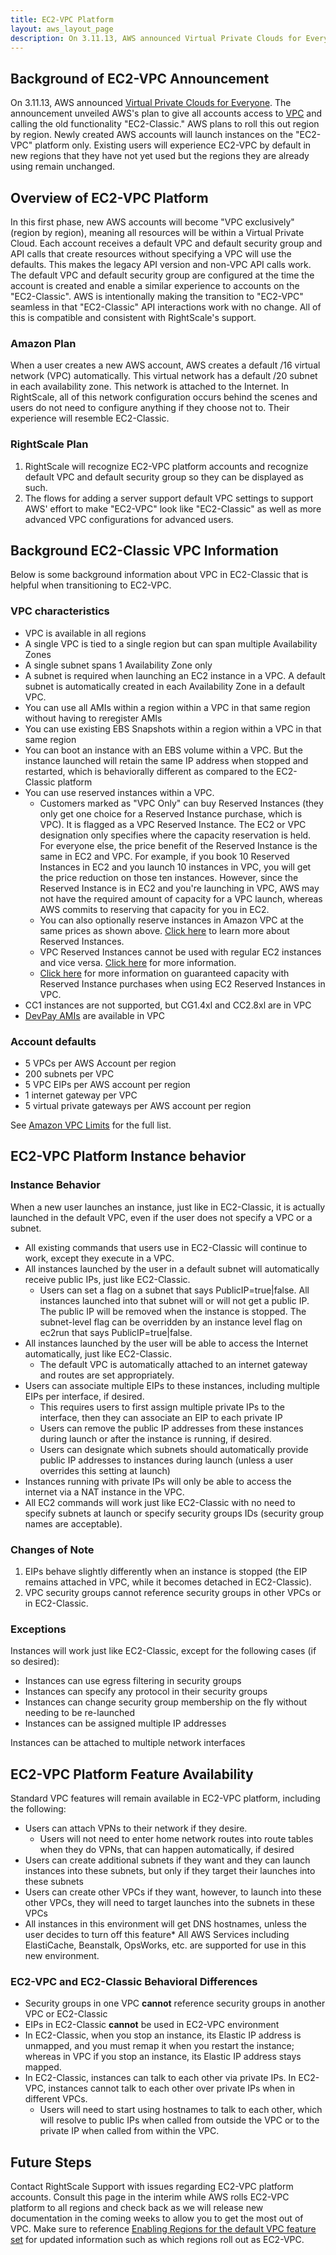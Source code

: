 ```yaml
---
title: EC2-VPC Platform
layout: aws_layout_page
description: On 3.11.13, AWS announced Virtual Private Clouds for Everyone. The announcement unveiled AWS's plan to give all accounts access to VPC and calling the old functionality "EC2-Classic."
---
```


## Background of EC2-VPC Announcement

On 3.11.13, AWS announced [Virtual Private Clouds for Everyone](http://aws.typepad.com/aws/2013/03/amazon-ec2-update-virtual-private-clouds-for-everyone.html). The announcement unveiled AWS's plan to give all accounts access to [VPC](/clouds/aws/amazon-ec2/aws_ec2_vpc_platform.html) and calling the old functionality "EC2-Classic." AWS plans to roll this out region by region. Newly created AWS accounts will launch instances on the "EC2-VPC" platform only. Existing users will experience EC2-VPC by default in new regions that they have not yet used but the regions they are already using remain unchanged.

## Overview of EC2-VPC Platform

In this first phase, new AWS accounts will become "VPC exclusively" (region by region), meaning all resources will be within a Virtual Private Cloud. Each account receives a default VPC and default security group and API calls that create resources without specifying a VPC will use the defaults. This makes the legacy API version and non-VPC API calls work. The default VPC and default security group are configured at the time the account is created and enable a similar experience to accounts on the "EC2-Classic". AWS is intentionally making the transition to "EC2-VPC" seamless in that "EC2-Classic" API interactions work with no change. All of this is compatible and consistent with RightScale's support.

### Amazon Plan

When a user creates a new AWS account, AWS creates a default /16 virtual network (VPC) automatically. This virtual network has a default /20 subnet in each availability zone. This network is attached to the Internet. In RightScale, all of this network configuration occurs behind the scenes and users do not need to configure anything if they choose not to. Their experience will resemble EC2-Classic.

### RightScale Plan

1. RightScale will recognize EC2-VPC platform accounts and recognize default VPC and default security group so they can be displayed as such.
2. The flows for adding a server support default VPC settings to support AWS' effort to make "EC2-VPC" look like "EC2-Classic" as well as more advanced VPC configurations for advanced users.

## Background EC2-Classic VPC Information

Below is some background information about VPC in EC2-Classic that is helpful when transitioning to EC2-VPC.

### VPC characteristics

* VPC is available in all regions
* A single VPC is tied to a single region but can span multiple Availability Zones
* A single subnet spans 1 Availability Zone only
* A subnet is required when launching an EC2 instance in a VPC. A default subnet is automatically created in each Availability Zone in a default VPC.
* You can use all AMIs within a region within a VPC in that same region without having to reregister AMIs
* You can use existing EBS Snapshots within a region within a VPC in that same region
* You can boot an instance with an EBS volume within a VPC. But the instance launched will retain the same IP address when stopped and restarted, which is behaviorally different as compared to the EC2-Classic platform
* You can use reserved instances within a VPC.
  * Customers marked as "VPC Only" can buy Reserved Instances (they only get one choice for a Reserved Instance purchase, which is VPC). It is flagged as a VPC Reserved Instance. The EC2 or VPC designation only specifies where the capacity reservation is held. For everyone else, the price benefit of the Reserved Instance is the same in EC2 and VPC. For example, if you book 10 Reserved Instances in EC2 and you launch 10 instances in VPC, you will get the price reduction on those ten instances. However, since the Reserved Instance is in EC2 and you're launching in VPC, AWS may not have the required amount of capacity for a VPC launch, whereas AWS commits to reserving that capacity for you in EC2.
  * You can also optionally reserve instances in Amazon VPC at the same prices as shown above. [Click here](http://aws.amazon.com/ec2/reserved-instances/) to learn more about Reserved Instances.
  * VPC Reserved Instances cannot be used with regular EC2 instances and vice versa. [Click here](https://forums.aws.amazon.com/message.jspa?messageID=343090) for more information.
  * [Click here](http://docs.aws.amazon.com/AWSEC2/latest/UserGuide/concepts-on-demand-reserved-instances.html) for more information on guaranteed capacity with Reserved Instance purchases when using EC2 Reserved Instances in VPC.
 * CC1 instances are not supported, but CG1.4xl and CC2.8xl are in VPC
* [DevPay AMIs](http://aws.amazon.com/devpay/faqs/#Can_my_customers_run_instances_of_my_paid_AMI_in_Amazon_Virtual_Private_Cloud) are available in VPC

### Account defaults

* 5 VPCs per AWS Account per region
* 200 subnets per VPC
* 5 VPC EIPs per AWS account per region
* 1 internet gateway per VPC
* 5 virtual private gateways per AWS account per region

See [Amazon VPC Limits](http://docs.aws.amazon.com/AmazonVPC/latest/UserGuide/VPC_Appendix_Limits.html) for the full list.

## EC2-VPC Platform Instance behavior

### Instance Behavior

When a new user launches an instance, just like in EC2-Classic, it is actually launched in the default VPC, even if the user does not specify a VPC or a subnet.

* All existing commands that users use in EC2-Classic will continue to work, except they execute in a VPC.
* All instances launched by the user in a default subnet will automatically receive public IPs, just like EC2-Classic.
  * Users can set a flag on a subnet that says PublicIP=true|false. All instances launched into that subnet will or will not get a public IP. The public IP will be removed when the instance is stopped. The subnet-level flag can be overridden by an instance level flag on ec2run that says PublicIP=true|false.
* All instances launched by the user will be able to access the Internet automatically, just like EC2-Classic.
  * The default VPC is automatically attached to an internet gateway and routes are set appropriately.
* Users can associate multiple EIPs to these instances, including multiple EIPs per interface, if desired.
  * This requires users to first assign multiple private IPs to the interface, then they can associate an EIP to each private IP
  * Users can remove the public IP addresses from these instances during launch or after the instance is running, if desired.
  * Users can designate which subnets should automatically provide public IP addresses to instances during launch (unless a user overrides this setting at launch)
* Instances running with private IPs will only be able to access the internet via a NAT instance in the VPC.
* All EC2 commands will work just like EC2-Classic with no need to specify subnets at launch or specify security groups IDs (security group names are acceptable).

### Changes of Note

1. EIPs behave slightly differently when an instance is stopped (the EIP remains attached in VPC, while it becomes detached in EC2-Classic).
2. VPC security groups cannot reference security groups in other VPCs or in EC2-Classic.

### Exceptions

Instances will work just like EC2-Classic, except for the following cases (if so desired):

* Instances can use egress filtering in security groups
* Instances can specify any protocol in their security groups
* Instances can change security group membership on the fly without needing to be re-launched
* Instances can be assigned multiple IP addresses

Instances can be attached to multiple network interfaces

## EC2-VPC Platform Feature Availability

Standard VPC features will remain available in EC2-VPC platform, including the following:

* Users can attach VPNs to their network if they desire.
  * Users will not need to enter home network routes into route tables when they do VPNs, that can happen automatically, if desired
* Users can create additional subnets if they want and they can launch instances into these subnets, but only if they target their launches into these subnets
* Users can create other VPCs if they want, however, to launch into these other VPCs, they will need to target launches into the subnets in these VPCs
* All instances in this environment will get DNS hostnames, unless the user decides to turn off this feature* All AWS Services including ElastiCache, Beanstalk, OpsWorks, etc. are supported for use in this new environment.

### EC2-VPC and EC2-Classic Behavioral Differences

* Security groups in one VPC **cannot** reference security groups in another VPC or EC2-Classic
* EIPs in EC2-Classic **cannot** be used in EC2-VPC environment
* In EC2-Classic, when you stop an instance, its Elastic IP address is unmapped, and you must remap it when you restart the instance; whereas in VPC if you stop an instance, its Elastic IP address stays mapped.
* In EC2-Classic, instances can talk to each other via private IPs. In EC2-VPC, instances cannot talk to each other over private IPs when in different VPCs.
  * Users will need to start using hostnames to talk to each other, which will resolve to public IPs when called from outside the VPC or to the private IP when called from within the VPC.

## Future Steps

Contact RightScale Support with issues regarding EC2-VPC platform accounts. Consult this page in the interim while AWS rolls EC2-VPC platform to all regions and check back as we will release new documentation in the coming weeks to allow you to get the most out of VPC. Make sure to reference [Enabling Regions for the default VPC feature set](https://forums.aws.amazon.com/ann.jspa?annID=1875) for updated information such as which regions roll out as EC2-VPC.
